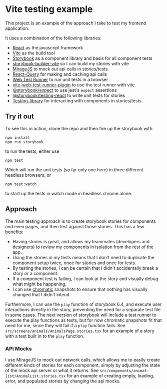 # Vite testing example

This project is an example of the approach I take to test my frontend application.

It uses a combination of the following libraries:

- [React](https://reactjs.org/) as the javascript framework
- [Vite](https://vitejs.dev/) as the build tool
- [Storybook](https://storybook.js.org/) as a component library and basis for all component tests
- [storybook-builder-vite](https://github.com/eirslett/storybook-builder-vite) so I can build my stories with vite
- [MirageJS](https://miragejs.com/) to mock out api calls in stories/tests
- [React-Query](https://react-query.tanstack.com/) for making and caching api calls
- [Web Test Runner](https://modern-web.dev/docs/test-runner/overview/) to run unit tests in a browser
- [vite-web-test-runner-plugin](https://github.com/material-svelte/vite-web-test-runner-plugin) to use the test runner with vite
- [@storybook/expect](https://github.com/storybookjs/expect) to use jest's `expect` assertions
- [@storybook/testing-react](https://github.com/storybookjs/testing-react) to write unit tests for stories
- [Testing-library](https://testing-library.com/) for interacting with components in stories/tests

## Try it out

To see this in action, clone the repo and then fire up the storybook with:

```
npm install
npm run storybook
```

to run the tests, either use

```
npm test
```

Which will run the unit tests (so far only one here) in three different headless browsers, or

```
npm test:watch
```

to start up the tests in watch mode in headless chrome alone.

## Approach

The main testing approach is to create storybook stories for components and even pages, and then test against those stories. This has a few benefits:

- Having stories is great, and allows my teammates (developers and designers) to review my components in isolation from the rest of the app.
- Using the stories in my tests means that I don't need to duplicate the component setup twice, once for stories and once for tests.
- By testing the stories, I can be certain that I didn't accidentally break a story _or_ a component.
- If a component test is failing, I can look at the story and visually debug what might be happening.
- I can use [chromatic](https://www.chromatic.com/) snapshots to ensure that nothing has visually changed that I didn't intend.

Furthermore, I can use the `play` function of storybook 6.4, and execute user interactions directly in the story, preventing the need for a separate test file in some cases. The next version of storybook will include a test runner to execute the play functions as tests, but for now chromatic snapshots fit that need for me, since they will fail if a `play` function fails. See `src/screens/animals/AnimalsPage.stories.tsx` for an example of a story with a test built in to the `play` function.

### API Mocks

I use MirageJS to mock out network calls, which allows me to easily create different kinds of stories for each component, simply by adjusting the state of the mock api server or what it returns. See `src/components/animal-list/AnimalList.stories.tsx` for an example of creating empty, loading, error, and populated stories by changing the api mocks.
